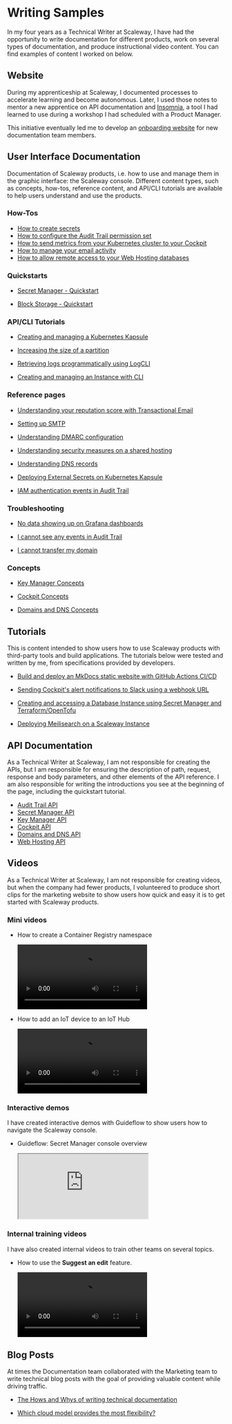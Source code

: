 # Writing Samples

In my four years as a Technical Writer at Scaleway, I have had the opportunity to write documentation for different products,  work on several types of documentation, and produce instructional video content. You can find examples of content I worked on below.

## Website

During my apprenticeship at Scaleway, I documented processes to accelerate learning and become autonomous. Later, I used those notes to mentor a new apprentice on API documentation and [Insomnia](https://insomnia.rest/), a tool I had learned to use during a workshop I had scheduled with a Product Manager.

This initiative eventually led me to develop an [onboarding website](https://onboarding-docteam-bucket.s3-website.fr-par.scw.cloud/) for new documentation team members.

## User Interface Documentation

Documentation of Scaleway products, i.e. how to use and manage them in the graphic interface: the Scaleway console. Different content types, such as concepts, how-tos, reference content, and API/CLI tutorials are available to help users understand and use the products.

### How-Tos

- [How to create secrets](https://www.scaleway.com/en/docs/secret-manager/how-to/create-secret/)
- [How to configure the Audit Trail permission set](https://www.scaleway.com/en/docs/audit-trail/how-to/configure-audit-trail-permissions/)
- [How to send metrics from your Kubernetes cluster to your Cockpit](https://www.scaleway.com/en/docs/cockpit/how-to/send-metrics-from-k8s-to-cockpit/)
- [How to manage your email activity](https://www.scaleway.com/en/docs/transactional-email/how-to/manage-email-activity/)
- [How to allow remote access to your Web Hosting databases](https://www.scaleway.com/en/docs/webhosting/how-to/remote-access-wbh-db/)

### Quickstarts

- [Secret Manager - Quickstart](https://www.scaleway.com/en/docs/secret-manager/quickstart/)

- [Block Storage - Quickstart](https://www.scaleway.com/en/docs/block-storage/quickstart/)

### API/CLI Tutorials

- [Creating and managing a Kubernetes Kapsule](https://www.scaleway.com/en/docs/kubernetes/api-cli/creating-managing-kubernetes-lifecycle-cliv2/)

- [Increasing the size of a partition](https://www.scaleway.com/en/docs/block-storage/api-cli/increasing-partition-size/)

- [Retrieving logs programmatically using LogCLI](https://www.scaleway.com/en/docs/cockpit/api-cli/querying-logs-with-logcli/)

- [Creating and managing an Instance with CLI](https://www.scaleway.com/en/docs/instances/api-cli/creating-managing-instances-with-cliv2/)

### Reference pages

- [Understanding your reputation score with Transactional Email](https://www.scaleway.com/en/docs/transactional-email/reference-content/understanding-tem-reputation-score/)

- [Setting up SMTP](https://www.scaleway.com/en/docs/transactional-email/reference-content/smtp-configuration/)

- [Understanding DMARC configuration](https://www.scaleway.com/en/docs/transactional-email/reference-content/dmarc-configuration/)

- [Understanding security measures on a shared hosting](https://www.scaleway.com/en/docs/webhosting/reference-content/shared-hosting-best-practices/)

- [Understanding DNS records](https://www.scaleway.com/en/docs/domains-and-dns/reference-content/understanding-dns-records/)

- [Deploying External Secrets on Kubernetes Kapsule](https://www.scaleway.com/en/docs/secret-manager/api-cli/external-secrets/)

- [IAM authentication events in Audit Trail](https://www.scaleway.com/en/docs/audit-trail/reference-content/iam-authentication-events/)

### Troubleshooting

- [No data showing up on Grafana dashboards](https://www.scaleway.com/en/docs/cockpit/troubleshooting/synchronize-grafana-data-sources/)

- [I cannot see any events in Audit Trail](https://www.scaleway.com/en/docs/audit-trail/troubleshooting/cannot-see-events/)

- [I cannot transfer my domain](https://www.scaleway.com/en/docs/domains-and-dns/troubleshooting/cannot-transfer-domain/)

### Concepts

- [Key Manager Concepts](https://www.scaleway.com/en/docs/key-manager/concepts/)

- [Cockpit Concepts](https://www.scaleway.com/en/docs/cockpit/concepts/)

- [Domains and DNS Concepts](https://www.scaleway.com/en/docs/domains-and-dns/concepts/)

## Tutorials

This is content intended to show users how to use Scaleway products with third-party tools and build applications. The tutorials below were tested and written by me, from specifications provided by developers.


- [Build and deploy an MkDocs static website with GitHub Actions CI/CD](https://www.scaleway.com/en/docs/tutorials/deploy-automate-mkdocs-site/)

- [Sending Cockpit's alert notifications to Slack using a webhook URL](https://www.scaleway.com/en/docs/tutorials/configure-slack-alerting/)

- [Creating and accessing a Database Instance using Secret Manager and Terraform/OpenTofu](https://www.scaleway.com/en/docs/tutorials/sem-terraform/)

- [Deploying Meilisearch on a Scaleway Instance](https://www.scaleway.com/en/docs/tutorials/deploy-meilisearch-instance/#troubleshooting)

## API Documentation

As a Technical Writer at Scaleway, I am not responsible for creating the APIs, but I am responsible for ensuring the description of path, request, response and body parameters, and other elements of the API reference. I am also responsible for writing the introductions you see at the beginning of the page, including the quickstart tutorial.

- [Audit Trail API](https://www.scaleway.com/en/developers/api/audit-trail/)
- [Secret Manager API](https://www.scaleway.com/en/developers/api/secret-manager/)
- [Key Manager API](https://www.scaleway.com/en/developers/api/key-manager/)
- [Cockpit API](https://www.scaleway.com/en/developers/api/cockpit/regional-api/)
- [Domains and DNS API](https://www.scaleway.com/en/developers/api/domains-and-dns/)
- [Web Hosting API](https://www.scaleway.com/en/developers/api/webhosting/hosting-api/)

## Videos

As a Technical Writer at Scaleway, I am not responsible for creating videos, but when the company had fewer products, I volunteered to produce short clips for the marketing website to show users how quick and easy it is to get started with Scaleway products.

### Mini videos

- How to create a Container Registry namespace


    <video controls>
    <source src="/assets/create-namespace-container-registry.mp4" type="video/mp4">
    </video>

- How to add an IoT device to an IoT Hub


    <video controls>
    <source src="/assets/iot-add-device.mp4" type="video/mp4">
    </video>

### Interactive demos

I have created interactive demos with Guideflow to show users how to navigate the Scaleway console.

- Guideflow: Secret Manager console overview

    <iframe src="https://app.guideflow.com/embed/8kozm23fwp" allowfullscreen></iframe>

### Internal training videos

I have also created internal videos to train other teams on several topics.

- How to use the **Suggest an edit** feature.

    <video controls>
    <source src="/assets/how-to-suggest-an-edit.mp4" type="video/mp4">
    </video>

## Blog Posts

At times the Documentation team collaborated with the Marketing team to write technical blog posts with the goal of providing valuable content while driving traffic.

- [The Hows and Whys of writing technical documentation](https://www.scaleway.com/en/blog/the-hows-and-whys-of-writing-technical-documentation/)

- [Which cloud model provides the most flexibility?](https://www.scaleway.com/en/blog/which-cloud-model-provides-the-most-flexibility/)